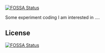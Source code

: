 [![FOSSA Status](https://app.fossa.io/api/projects/git%2Bgithub.com%2Fniasand%2Fexperiment_code.svg?type=shield)](https://app.fossa.io/projects/git%2Bgithub.com%2Fniasand%2Fexperiment_code?ref=badge_shield)

Some experiment coding  I am interested in 
....


## License
[![FOSSA Status](https://app.fossa.io/api/projects/git%2Bgithub.com%2Fniasand%2Fexperiment_code.svg?type=large)](https://app.fossa.io/projects/git%2Bgithub.com%2Fniasand%2Fexperiment_code?ref=badge_large)